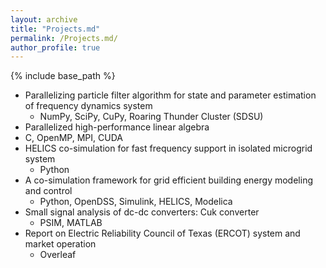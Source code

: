 ```yaml
---
layout: archive
title: "Projects.md"
permalink: /Projects.md/
author_profile: true
---
```


{% include base_path %}

* Parallelizing particle filter algorithm for state and parameter estimation of frequency dynamics system
   * NumPy, SciPy, CuPy, Roaring Thunder Cluster (SDSU)
 *  Parallelized high-performance linear algebra
   * C, OpenMP, MPI, CUDA
 * HELICS co-simulation for fast frequency support in isolated microgrid system
   * Python
 * A co-simulation framework for grid efficient building energy modeling and control
   * Python, OpenDSS, Simulink, HELICS, Modelica
 * Small signal analysis of dc-dc converters: Cuk converter
   * PSIM, MATLAB
 * Report on Electric Reliability Council of Texas (ERCOT) system and market operation
   * Overleaf
